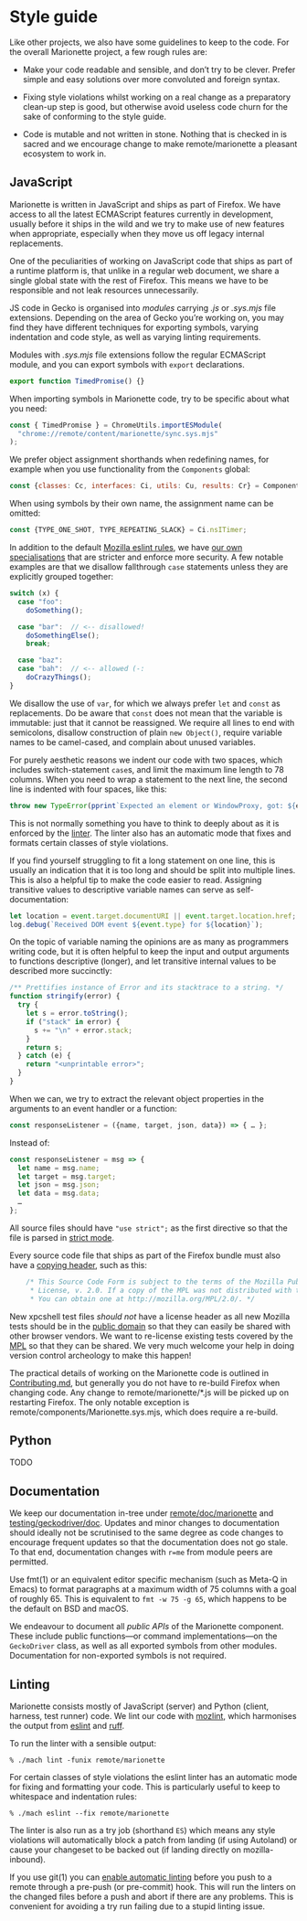 # Style guide

Like other projects, we also have some guidelines to keep to the code.
For the overall Marionette project, a few rough rules are:

* Make your code readable and sensible, and don’t try to be
  clever.  Prefer simple and easy solutions over more convoluted
  and foreign syntax.

* Fixing style violations whilst working on a real change as a
  preparatory clean-up step is good, but otherwise avoid useless
  code churn for the sake of conforming to the style guide.

* Code is mutable and not written in stone.  Nothing that
  is checked in is sacred and we encourage change to make
  remote/marionette a pleasant ecosystem to work in.

## JavaScript

Marionette is written in JavaScript and ships
as part of Firefox.  We have access to all the latest ECMAScript
features currently in development, usually before it ships in the
wild and we try to make use of new features when appropriate,
especially when they move us off legacy internal replacements.

One of the peculiarities of working on JavaScript code that ships as
part of a runtime platform is, that unlike in a regular web document,
we share a single global state with the rest of Firefox.  This means
we have to be responsible and not leak resources unnecessarily.

JS code in Gecko is organised into _modules_ carrying _.js_ or _.sys.mjs_
file extensions.  Depending on the area of Gecko you’re working on,
you may find they have different techniques for exporting symbols,
varying indentation and code style, as well as varying linting
requirements.

Modules with _.sys.mjs_ file extensions follow the regular ECMAScript module,
and you can export symbols with `export` declarations.

```javascript
export function TimedPromise() {}
```

When importing symbols in Marionette code, try to be specific about
what you need:

```javascript
const { TimedPromise } = ChromeUtils.importESModule(
  "chrome://remote/content/marionette/sync.sys.mjs"
);
```

We prefer object assignment shorthands when redefining names,
for example when you use functionality from the `Components` global:

```javascript
const {classes: Cc, interfaces: Ci, utils: Cu, results: Cr} = Components;
```

When using symbols by their own name, the assignment name can be
omitted:

```javascript
const {TYPE_ONE_SHOT, TYPE_REPEATING_SLACK} = Ci.nsITimer;
```

In addition to the default [Mozilla eslint rules], we have [our
own specialisations] that are stricter and enforce more security.
A few notable examples are that we disallow fallthrough `case`
statements unless they are explicitly grouped together:

```javascript
switch (x) {
  case "foo":
    doSomething();

  case "bar":  // <-- disallowed!
    doSomethingElse();
    break;

  case "baz":
  case "bah":  // <-- allowed (-:
    doCrazyThings();
}
```

We disallow the use of `var`, for which we always prefer `let` and
`const` as replacements.  Do be aware that `const` does not mean
that the variable is immutable: just that it cannot be reassigned.
We require all lines to end with semicolons, disallow construction
of plain `new Object()`, require variable names to be camel-cased,
and complain about unused variables.

For purely aesthetic reasons we indent our code with two spaces,
which includes switch-statement `case`s, and limit the maximum
line length to 78 columns.  When you need to wrap a statement to
the next line, the second line is indented with four spaces, like this:

```javascript
throw new TypeError(pprint`Expected an element or WindowProxy, got: ${el}`);
```

This is not normally something you have to think to deeply about as
it is enforced by the [linter].  The linter also has an automatic
mode that fixes and formats certain classes of style violations.

If you find yourself struggling to fit a long statement on one line,
this is usually an indication that it is too long and should be
split into multiple lines.  This is also a helpful tip to make the
code easier to read.  Assigning transitive values to descriptive
variable names can serve as self-documentation:

```javascript
let location = event.target.documentURI || event.target.location.href;
log.debug(`Received DOM event ${event.type} for ${location}`);
```

On the topic of variable naming the opinions are as many as programmers
writing code, but it is often helpful to keep the input and output
arguments to functions descriptive (longer), and let transitive
internal values to be described more succinctly:

```javascript
/** Prettifies instance of Error and its stacktrace to a string. */
function stringify(error) {
  try {
    let s = error.toString();
    if ("stack" in error) {
      s += "\n" + error.stack;
    }
    return s;
  } catch (e) {
    return "<unprintable error>";
  }
}
```

When we can, we try to extract the relevant object properties in
the arguments to an event handler or a function:

```javascript
const responseListener = ({name, target, json, data}) => { … };
```

Instead of:

```javascript
const responseListener = msg => {
  let name = msg.name;
  let target = msg.target;
  let json = msg.json;
  let data = msg.data;
  …
};
```

All source files should have `"use strict";` as the first directive
so that the file is parsed in [strict mode].

Every source code file that ships as part of the Firefox bundle
must also have a [copying header], such as this:

```javascript
    /* This Source Code Form is subject to the terms of the Mozilla Public
     * License, v. 2.0. If a copy of the MPL was not distributed with this file,
     * You can obtain one at http://mozilla.org/MPL/2.0/. */
```

New xpcshell test files _should not_ have a license header as all
new Mozilla tests should be in the [public domain] so that they can
easily be shared with other browser vendors.  We want to re-license
existing tests covered by the [MPL] so that they can be shared.
We very much welcome your help in doing version control archeology
to make this happen!

The practical details of working on the Marionette code is outlined
in [Contributing.md], but generally you do not have to re-build
Firefox when changing code.  Any change to remote/marionette/*.js
will be picked up on restarting Firefox.  The only notable exception
is remote/components/Marionette.sys.mjs, which does require
a re-build.

[strict mode]: https://developer.mozilla.org/docs/Web/JavaScript/Reference/Strict_mode
[Mozilla eslint rules]: https://searchfox.org/mozilla-central/source/.eslintrc.js
[our own specialisations]: https://searchfox.org/mozilla-central/source/remote/marionette/.eslintrc.js
[linter]: #linting
[copying header]: https://www.mozilla.org/en-US/MPL/headers/
[public domain]: https://creativecommons.org/publicdomain/zero/1.0/
[MPL]: https://www.mozilla.org/en-US/MPL/2.0/
[Contributing.md]: ./Contributing.md

## Python

TODO

## Documentation

We keep our documentation in-tree under [remote/doc/marionette]
and [testing/geckodriver/doc].  Updates and minor changes to
documentation should ideally not be scrutinised to the same degree
as code changes to encourage frequent updates so that the documentation
does not go stale.  To that end, documentation changes with `r=me`
from module peers are permitted.

Use fmt(1) or an equivalent editor specific mechanism (such as Meta-Q
in Emacs) to format paragraphs at a maximum width of 75 columns
with a goal of roughly 65.  This is equivalent to `fmt -w 75 -g 65`,
which happens to be the default on BSD and macOS.

We endeavour to document all _public APIs_ of the Marionette component.
These include public functions—or command implementations—on
the `GeckoDriver` class, as well as all exported symbols from
other modules.  Documentation for non-exported symbols is not required.

[remote/doc/marionette]: https://searchfox.org/mozilla-central/source/remote/marionette/doc
[testing/geckodriver/doc]: https://searchfox.org/mozilla-central/source/testing/geckodriver/doc

## Linting

Marionette consists mostly of JavaScript (server) and Python (client,
harness, test runner) code.  We lint our code with [mozlint],
which harmonises the output from [eslint] and [ruff].

To run the linter with a sensible output:

```shell
% ./mach lint -funix remote/marionette
```

For certain classes of style violations the eslint linter has
an automatic mode for fixing and formatting your code.  This is
particularly useful to keep to whitespace and indentation rules:

```shell
% ./mach eslint --fix remote/marionette
```

The linter is also run as a try job (shorthand `ES`) which means
any style violations will automatically block a patch from landing
(if using Autoland) or cause your changeset to be backed out (if
landing directly on mozilla-inbound).

If you use git(1) you can [enable automatic linting] before you push
to a remote through a pre-push (or pre-commit) hook.  This will
run the linters on the changed files before a push and abort if
there are any problems.  This is convenient for avoiding a try run
failing due to a stupid linting issue.

[mozlint]: /code-quality/lint/mozlint.rst
[eslint]: /code-quality/lint/linters/eslint.rst
[ruff]: /code-quality/lint/linters/ruff.rst
[enable automatic linting]: /code-quality/lint/usage.rst#using-a-vcs-hook
